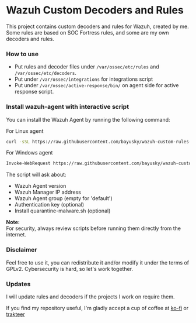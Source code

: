 # Wazuh Custom Decoders and Rules
This project contains custom decoders and rules for Wazuh, created by me. Some rules are based on SOC Fortress rules, and some are my own decoders and rules.

### How to use
* Put rules and decoder files under `/var/ossec/etc/rules` and `/var/ossec/etc/decoders`. 
* Put under `/var/ossec/integrations` for integrations script
* Put under `/var/ossec/active-response/bin/` on agent side for active response script.

### Install wazuh-agent with interactive script

You can install the Wazuh Agent by running the following command:

For Linux agent
```sh
curl -sSL https://raw.githubusercontent.com/bayusky/wazuh-custom-rules-and-decoders/main/install-agent.sh -o install-agent.sh && bash install-agent.sh
```

For Windows agent
```sh
Invoke-WebRequest https://raw.githubusercontent.com/bayusky/wazuh-custom-rules-and-decoders/main/install-agent.ps1 -OutFile install-agent.ps1; powershell -ExecutionPolicy Bypass -File .\\install-agent.ps1
```

The script will ask about:
* Wazuh Agent version
* Wazuh Manager IP address
* Wazuh Agent group (empty for 'default')
* Authentication key (optional)
* Install quarantine-malware.sh (optional)

**Note:**  
For security, always review scripts before running them directly from the internet.

### Disclaimer 
Feel free to use it, you can redistribute it and/or modify it under the terms of GPLv2. 
Cybersecurity is hard, so let's work together.

### Updates
I will update rules and decoders if the projects I work on require them.

If you find my repository useful, I'm gladly accept a cup of coffee at [ko-fi](https://ko-fi.com/bayusky) or [trakteer](teer.id/bayuskylabs)

